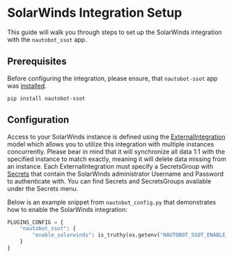 # SolarWinds Integration Setup

This guide will walk you through steps to set up the SolarWinds integration with the `nautobot_ssot` app.

## Prerequisites

Before configuring the integration, please ensure, that `nautobot-ssot` app was [installed](../install.md#install-guide).

```shell
pip install nautobot-ssot
```

## Configuration

Access to your SolarWinds instance is defined using the [ExternalIntegration](https://docs.nautobot.com/projects/core/en/stable/user-guide/platform-functionality/externalintegration/) model which allows you to utilize this integration with multiple instances concurrently. Please bear in mind that it will synchronize all data 1:1 with the specified instance to match exactly, meaning it will delete data missing from an instance. Each ExternalIntegration must specify a SecretsGroup with [Secrets](https://docs.nautobot.com/projects/core/en/stable/user-guide/platform-functionality/secret/) that contain the SolarWinds administrator Username and Password to authenticate with. You can find Secrets and SecretsGroups available under the Secrets menu.

Below is an example snippet from `nautobot_config.py` that demonstrates how to enable the SolarWinds integration:

```python
PLUGINS_CONFIG = {
    "nautobot_ssot": {
        "enable_solarwinds": is_truthy(os.getenv("NAUTOBOT_SSOT_ENABLE_SOLARWINDS", "true")),
    }
}
```
